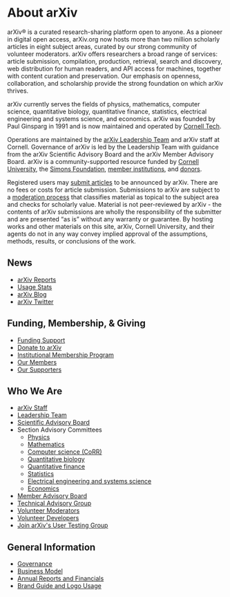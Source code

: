 # About arXiv

arXiv® is a curated research-sharing platform open to anyone. As a pioneer in digital open access, arXiv.org now hosts more than two million scholarly articles in eight subject areas, curated by our strong community of volunteer moderators. arXiv offers researchers a broad range of services: article submission, compilation, production, retrieval, search and discovery, web distribution for human readers, and API access for machines, together with content curation and preservation. Our emphasis on openness, collaboration, and scholarship provide the strong foundation on which arXiv thrives.

arXiv currently serves the fields of physics, mathematics, computer science, quantitative biology, quantitative finance, statistics, electrical engineering and systems science, and economics. arXiv was founded by Paul Ginsparg in 1991 and is now maintained and operated by [Cornell Tech](https://www.tech.cornell.edu/).

Operations are maintained by the [arXiv Leadership Team](/about/people/leadership_team) and arXiv staff at Cornell. Governance of arXiv is led by the Leadership Team with guidance from the arXiv Scientific Advisory Board and the arXiv Member Advisory Board. arXiv is a community-supported resource funded by [Cornell University](https://www.cornell.edu/), the [Simons Foundation](https://www.simonsfoundation.org), [member institutions](/about/ourmembers), and [donors](/about/give).

Registered users may [submit articles](/help/submit) to be announced by arXiv. There are no fees or costs for article submission. Submissions to arXiv are subject to a [moderation process](/help/moderation) that classifies material as topical to the subject area and checks for scholarly value. Material is not peer-reviewed by arXiv - the contents of arXiv submissions are wholly the responsibility of the submitter and are presented “as is” without any warranty or guarantee. By hosting works and other materials on this site, arXiv, Cornell University, and their agents do not in any way convey implied approval of the assumptions, methods, results, or conclusions of the work.

## News

- [arXiv Reports](reports)
- [Usage Stats](/stats/main)
- [arXiv Blog](https://blogs.cornell.edu/arxiv)
- [arXiv Twitter](https://twitter.com/arxiv)

## Funding, Membership, & Giving

- [Funding Support](/about/funding)
- [Donate to arXiv](/about/donate)
- [Institutional Membership Program](/about/membership)
- [Our Members](/about/ourmembers)
- [Our Supporters](/about/supporters)


## Who We Are

- [arXiv Staff](people/staff)
- [Leadership Team](people/leadership_team)
- [Scientific Advisory Board](people/scientific_ad_board)
- Section Advisory Committees
  - [Physics](/help/physics/#AdvisoryCommittee)
  - [Mathematics](/help/math/#AdvisoryCommittee)
  - [Computer science (CoRR)](/corr)
  - [Quantitative biology](/help/q-bio#AdvisoryCommittee)
  - [Quantitative finance](/help/q-fin#AdvisoryCommittee)
  - [Statistics](/help/statistics/#AdvisoryCommittee)
  - [Electrical engineering and systems science](/help/eess/#AdvisoryCommittee)
  - [Economics](/help/econ/#AdvisoryCommittee)
- [Member Advisory Board](people/member_ad_board)
- [Technical Advisory Group](/about/people/technical_ad_group)
- [Volunteer Moderators](/moderators)
- [Volunteer Developers](people/developers)
- [Join arXiv's User Testing Group](/about/user-testing)


## General Information

- [Governance](/about/governance)
- [Business Model](/about/reports-financials)
- [Annual Reports and Financials](reports)
- [Brand Guide and Logo Usage](brand)
